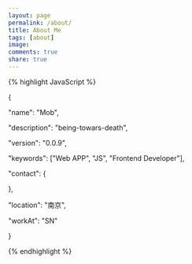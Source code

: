 ```yaml
---
layout: page
permalink: /about/
title: About Me
tags: [about]
image:
comments: true
share: true
---
```


{% highlight JavaScript %}

{

  "name": "Mob",

  "description": "being-towars-death",

  "version": "0.0.9",

  "keywords": ["Web APP", "JS", "Frontend Developer"],

  "contact": {

  },

  "location": "南京",

  "workAt": "SN"

}

{% endhighlight %}